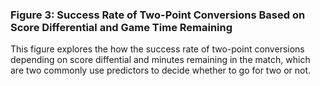 <br> <br>

### Figure 3: Success Rate of Two-Point Conversions Based on Score Differential and Game Time Remaining

This figure explores the how the success rate of two-point conversions
depending on score diffential and minutes remaining in the match, which
are two commonly use predictors to decide whether to go for two or not.
